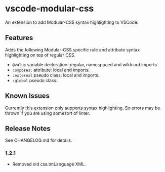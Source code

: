 # vscode-modular-css

An extension to add Modular-CSS syntax highlighting to VSCode.

## Features

Adds the following Modular-CSS specific rule and attribute syntax highlighting on top of regular CSS.
* `@value` variable decleration: regular, namespaced and wildcard imports.
* `composes:` attribute: local and imports.
* `:external` pseudo class: local and imports.
* `:global` pseudo class.

## Known Issues

Currently this extension only supports syntax highlighting. So errors may be thrown if you are using somesort of linter.

## Release Notes
See CHANGELOG.md for details.

### 1.2.1
* Removed old css.tmLanguage XML.